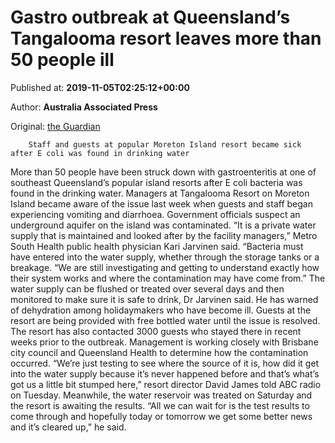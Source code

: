 
# Gastro outbreak at Queensland’s Tangalooma resort leaves more than 50 people ill

Published at: **2019-11-05T02:25:12+00:00**

Author: **Australia Associated Press**

Original: [the Guardian](https://www.theguardian.com/australia-news/2019/nov/05/gastro-outbreak-at-queenslands-tangalooma-resort-leaves-more-than-50-people-ill)


        Staff and guests at popular Moreton Island resort became sick after E coli was found in drinking water
      
More than 50 people have been struck down with gastroenteritis at one of southeast Queensland’s popular island resorts after E coli bacteria was found in the drinking water.
Managers at Tangalooma Resort on Moreton Island became aware of the issue last week when guests and staff began experiencing vomiting and diarrhoea.
Government officials suspect an underground aquifer on the island was contaminated.
“It is a private water supply that is maintained and looked after by the facility managers,” Metro South Health public health physician Kari Jarvinen said.
“Bacteria must have entered into the water supply, whether through the storage tanks or a breakage.
“We are still investigating and getting to understand exactly how their system works and where the contamination may have come from.”
The water supply can be flushed or treated over several days and then monitored to make sure it is safe to drink, Dr Jarvinen said.
He has warned of dehydration among holidaymakers who have become ill.
Guests at the resort are being provided with free bottled water until the issue is resolved.
The resort has also contacted 3000 guests who stayed there in recent weeks prior to the outbreak.
Management is working closely with Brisbane city council and Queensland Health to determine how the contamination occurred.
“We’re just testing to see where the source of it is, how did it get into the water supply because it’s never happened before and that’s what’s got us a little bit stumped here,” resort director David James told ABC radio on Tuesday.
Meanwhile, the water reservoir was treated on Saturday and the resort is awaiting the results.
“All we can wait for is the test results to come through and hopefully today or tomorrow we get some better news and it’s cleared up,” he said.
